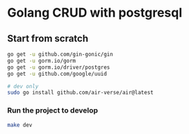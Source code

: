 # Golang CRUD with postgresql

## Start from scratch

```bash
go get -u github.com/gin-gonic/gin
go get -u gorm.io/gorm
go get -u gorm.io/driver/postgres
go get -u github.com/google/uuid

# dev only
sudo go install github.com/air-verse/air@latest
```

### Run the project to develop

```bash
make dev
```